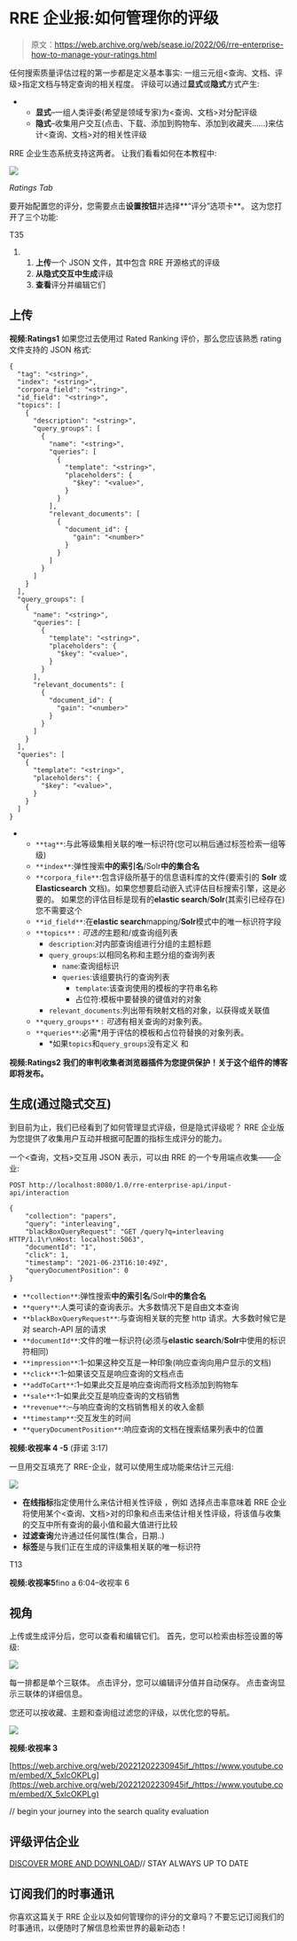 # RRE 企业报:如何管理你的评级

> 原文：<https://web.archive.org/web/sease.io/2022/06/rre-enterprise-how-to-manage-your-ratings.html>

任何搜索质量评估过程的第一步都是定义基本事实:
一组三元组<查询、文档、评级>指定文档与特定查询的相关程度。
评级可以通过**显式**或**隐式**方式产生:

*   *   **显式**–一组人类评委(希望是领域专家)为<查询、文档>对分配评级
    *   **隐式**–收集用户交互(点击、下载、添加到购物车、添加到收藏夹……)来估计<查询、文档>对的相关性评级

RRE 企业生态系统支持这两者。
让我们看看如何在本教程中:

![](img/06af6d36410b09862ab4b63a18850e85.png)

*Ratings Tab*

要开始配置您的评分，您需要点击**设置按钮**并选择**“评分”选项卡**。
这为您打开了三个功能:

T35

1.  1.  **上传**一个 JSON 文件，其中包含 RRE 开源格式的评级
    2.  **从隐式交互中生成**评级
    3.  **查看**评分并编辑它们

## 上传

**视频:Ratings1** 
如果您过去使用过 Rated Ranking 评价，那么您应该熟悉 rating 文件支持的 JSON 格式:

```
{
  "tag": "<string>",
  "index": "<string>",
  "corpora_field": "<string>",
  "id_field": "<string>",
  "topics": [
    {
      "description": "<string>",
      "query_groups": [
        {
          "name": "<string>",
          "queries": [
            {
              "template": "<string>",
              "placeholders": {
                "$key": "<value>",
              }
            }
          ],
          "relevant_documents": [
            {
              "document_id": {
                "gain": "<number>"
              }
            }
          ]
        }
      ]
    }
  ],
  "query_groups": [
    {
      "name": "<string>",
      "queries": [
        {
          "template": "<string>",
          "placeholders": {
            "$key": "<value>",
          }
        }
      ],
      "relevant_documents": [
        {
          "document_id": {
            "gain": "<number>"
          }
        }
      ]
    }
  ],
  "queries": [
    {
      "template": "<string>",
      "placeholders": {
        "$key": "<value>",
      }
    }
  ]
}
```

*   *   `**tag**`:与此等级集相关联的唯一标识符(您可以稍后通过标签检索一组等级)
    *   `**index**`:弹性搜索**中的索引名**/Solr**中的集合名**
    *   `**corpora_file**`:包含评级所基于的信息语料库的文件(要索引的 **Solr** 或 **Elasticsearch** 文档)。如果您想要启动嵌入式评估目标搜索引擎，这是必要的。
        如果您的评估目标是现有的**elastic search**/**Solr**(其索引已经存在)您不需要这个
    *   `**id_field**`:在**elastic search**mapping/**Solr**模式中的唯一标识符字段
    *   `**topics**` : *可选的*主题和/或查询组列表
        *   `description`:对内部查询组进行分组的主题标题
        *   `query_groups`:以相同名称和主题分组的查询列表
            *   `name`:查询组标识
            *   `queries`:该组要执行的查询列表
                *   `template`:该查询使用的模板的字符串名称
                *   占位符:模板中要替换的键值对的对象
        *   `relevant_documents`:列出带有映射文档的对象，以获得或关联值
    *   `**query_groups**` : *可选*有相关查询的对象列表。
    *   `**queries**`:必需*用于评估的模板和占位符替换的对象列表。
        *   *如果`topics`和`query_groups`没有定义
            和

**视频:Ratings2 我们的审判收集者浏览器插件为您提供保护！关于这个组件的博客即将发布。**

## 生成(通过隐式交互)

到目前为止，我们已经看到了如何管理显式评级，但是隐式评级呢？
RRE 企业版为您提供了收集用户互动并根据可配置的指标生成评分的能力。

一个<查询，文档>交互用 JSON 表示，可以由 RRE 的一个专用端点收集——企业:

```
POST http://localhost:8080/1.0/rre-enterprise-api/input-api/interaction
```

```
{
	"collection": "papers",
	"query": "interleaving",
	"blackBoxQueryRequest": "GET /query?q=interleaving HTTP/1.1\r\nHost: localhost:5063",
	"documentId": "1",
	"click": 1,
	"timestamp": "2021-06-23T16:10:49Z",
	"queryDocumentPosition": 0
}
```

*   `**collection**`:弹性搜索**中的索引名**/Solr**中的集合名**
*   `**query**`:人类可读的查询表示。大多数情况下是自由文本查询
*   `**blackBoxQueryRequest**`:与查询相关联的完整 http 请求。大多数时候它是对 search-API 层的请求
*   `**documentId**`:文件的唯一标识符(必须与**elastic search**/**Solr**中使用的标识符相同)
*   `**impression**`:1–如果这种交互是一种印象(响应查询向用户显示的文档)
*   `**click**`:1–如果该交互是响应查询的文档点击
*   `**addToCart**`:1–如果此交互是响应查询而将文档添加到购物车
*   `**sale**`:1–如果此交互是响应查询的文档销售
*   `**revenue**`:<int>–与响应查询的文档销售相关的收入金额
*   `**timestamp**`:交互发生的时间
*   `**queryDocumentPosition**`:响应查询的文档在搜索结果列表中的位置

**视频:收视率 4 -5** (菲诺 3:17)

一旦用交互填充了 RRE-企业，就可以使用生成功能来估计<query document="" rating="">三元组:</query>



![](img/c65f3625500cc98589b960ba26da69c1.png)

*   **在线指标**指定使用什么来估计相关性评级
    ，例如
    选择点击率意味着 RRE 企业将使用某个<查询、文档>对的印象和点击来估计相关性评级，将该值与收集的交互中所有查询的最小值和最大值进行比较
*   **过滤查询**允许通过任何属性(集合，日期..)
*   **标签**是与我们正在生成的评级集相关联的唯一标识符

T13

**视频:收视率5**fino a 6:04–收视率 6

## 视角

上传或生成评分后，您可以查看和编辑它们。
首先，您可以检索由标签设置的等级:

![](img/88ea974394288bdbe1e5b84172d041a6.png)

每一排都是单个<query document="" rating="">三联体。
点击评分，您可以编辑评分值并自动保存。
点击查询显示三联体的详细信息。</query>

您还可以按收藏、主题和查询组过滤您的评级，以优化您的导航。

![](img/3f7ee7e732171cbc0cd07f13937359bd.png)

**视频:收视率 3**

[https://web.archive.org/web/20221202230945if_/https://www.youtube.com/embed/X_5xIcOKPLg](https://web.archive.org/web/20221202230945if_/https://www.youtube.com/embed/X_5xIcOKPLg)

// begin your journey into the search quality evaluation

## 评级评估企业

[DISCOVER MORE AND DOWNLOAD](https://web.archive.org/web/20221202230945/https://sease.io/rated-ranking-evaluator-enterprise)// STAY ALWAYS UP TO DATE

## 订阅我们的时事通讯

你喜欢这篇关于 RRE 企业以及如何管理你的评分的文章吗？不要忘记订阅我们的时事通讯，以便随时了解信息检索世界的最新动态！